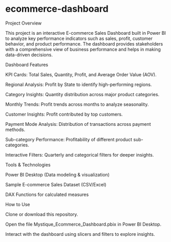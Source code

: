 # ecommerce-dashboard
Project Overview

This project is an interactive E-commerce Sales Dashboard built in Power BI to analyze key performance indicators such as sales, profit, customer behavior, and product performance. The dashboard provides stakeholders with a comprehensive view of business performance and helps in making data-driven decisions.

Dashboard Features

KPI Cards: Total Sales, Quantity, Profit, and Average Order Value (AOV).

Regional Analysis: Profit by State to identify high-performing regions.

Category Insights: Quantity distribution across major product categories.

Monthly Trends: Profit trends across months to analyze seasonality.

Customer Insights: Profit contributed by top customers.

Payment Mode Analysis: Distribution of transactions across payment methods.

Sub-category Performance: Profitability of different product sub-categories.

Interactive Filters: Quarterly and categorical filters for deeper insights.

Tools & Technologies

Power BI Desktop (Data modeling & visualization)

Sample E-commerce Sales Dataset (CSV/Excel)

DAX Functions for calculated measures

How to Use

Clone or download this repository.

Open the file Mystique_Ecommerce_Dashboard.pbix in Power BI Desktop.

Interact with the dashboard using slicers and filters to explore insights.
